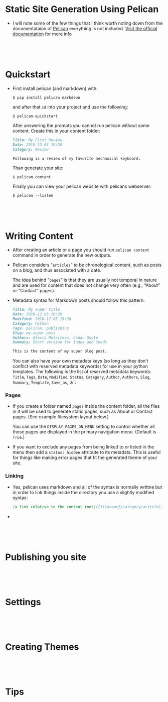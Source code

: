 # Static Site Generation Using Pelican

- I will note some of the few things that I think worth noting down from the documentataion of [Pelican](https://docs.getpelican.com/en/stable/index.html) everything is not included. [Visit the official documentation](https://docs.getpelican.com/en/stable/index.html) for more info 

<br>
<br>
<br>

# Quickstart

- First install pelican (and markdown) with:
  ```
  $ pip install pelican markdown
  ```
  and after that `cd` into your project and use the following:
  ```
  $ pelican-quickstart
  ```
  After answering the prompts you cannot run pelican without some content. Create this in your content folder:
  ```md
  Title: My First Review
  Date: 2010-12-03 10:20
  Category: Review

  Following is a review of my favorite mechanical keyboard.
  ```
  Than generate your site:
  ```
  $ pelican content
  ```
  Finally you can view your pelican website with pelicans webserver:
  ```
  $ pelican --listen
  ```

<br>
<br>
<br>

# Writing Content

- After creating an article or a page you should run `pelican content` command in order to generate the new outputs.

- Pelican considers “`articles`” to be chronological content, such as posts on a blog, and thus associated with a date.

  The idea behind “`pages`” is that they are usually not temporal in nature and are used for content that does not change very often (e.g., “About” or “Contact” pages).
  
- Metadata syntax for Markdown posts should follow this pattern:
  ```md
  Title: My super title
  Date: 2010-12-03 10:20
  Modified: 2010-12-05 19:30
  Category: Python
  Tags: pelican, publishing
  Slug: my-super-post
  Authors: Alexis Metaireau, Conan Doyle
  Summary: Short version for index and feeds

  This is the content of my super blog post.
  ```
  You can also have your own metadata keys (so long as they don’t conflict with reserved metadata keywords) for use in your python templates. The following is the list of reserved metadata keywords: `Title`, `Tags`, `Date`, `Modified`, `Status`, `Category`, `Author`, `Authors`, `Slug`, `Summary`, `Template`, `Save_as`, `Url`
  
### Pages

- If you create a folder named `pages` inside the content folder, all the files in it will be used to generate static pages, such as About or Contact pages. (See example filesystem layout below.)

  You can use the `DISPLAY_PAGES_ON_MENU` setting to control whether all those pages are displayed in the primary navigation menu. (Default is `True`.)
  
- If you want to exclude any pages from being linked to or listed in the menu then add a `status: hidden` attribute to its metadata. This is useful for things like making error pages that fit the generated theme of your site.

### Linking

- Yes, pelican uses markdown and all of the syntax is normally writtne but in order to link things inside the directory you use a slightly modified syntax:
  ```md
  [a link relative to the content root]({filename}/category/article1.rst)
  ```
  
- 
  
  
  
  
 
 
<br>
<br>
<br>

 # Publishing you site
 
 <br>
 <br>
 <br>
 
 # Settings 
 
 <br>
 <br>
 <br>
 
 # Creating Themes
 
<br>
<br>
<br>

# Tips
 
 
 
 
 
  
  
  
  
